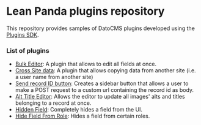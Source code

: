 # Lean Panda plugins repository

This repository provides samples of DatoCMS plugins developed using the [Plugins SDK](http://www.datocms.com/docs/plugins/sdk-reference/).

### List of plugins

* [Bulk Editor](https://github.com/leanpanda-com/datocms-plugins/datocms-plugin-bulk-editor): A plugin that allows to edit all fields at once.
* [Cross Site data](https://github.com/leanpanda-com/datocms-plugins/datocms-plugin-cross-site-data): A plugin that allows copying data from another site (i.e. a user name from another site)
* [Send record ID button](https://github.com/leanpanda-com/datocms-plugins/datocms-plugin-send-record-id): Creates a sidebar button that allows a user to make a POST request to a custom url containing the record id as body.
* [Alt Title Editor](https://github.com/leanpanda-com/datocms-plugins/datocms-plugin-alt-title-editor): Allows the editor to update all images' alts and titles belonging to a record at once.
* [Hidden Field](https://github.com/leanpanda-com/datocms-plugins/datocms-plugin-hidden-field): Completely hides a field from the UI.
* [Hide Field From Role](https://github.com/leanpanda-com/datocms-plugins/datocms-plugin-hidden-field): Hides a field from certain roles.

